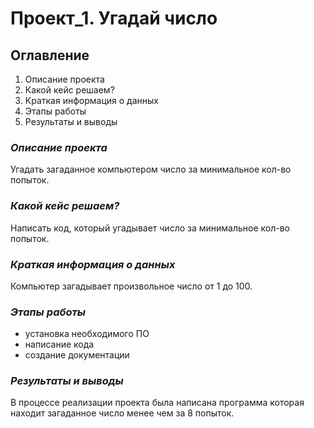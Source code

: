 # Проект_1. Угадай число

## Оглавление
1. Описание проекта
2. Какой кейс решаем?
3. Краткая информация о данных
4. Этапы работы
5. Результаты и выводы

### *Описание проекта*
Угадать загаданное компьютером число за минимальное кол-во попыток.

### *Какой кейс решаем?*
Написать код, который угадывает число за минимальное кол-во попыток.

### *Краткая информация о данных*
Компьютер загадывает произвольное число от 1 до 100.

### *Этапы работы*
- установка необходимого ПО
- написание кода
- создание документации
### *Результаты и выводы*
В процессе реализации проекта была написана программа которая находит загаданное число менее чем за 8 попыток.



